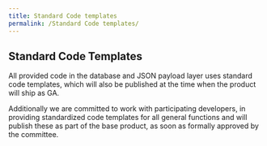 ```yaml
---
title: Standard Code templates
permalink: /Standard Code templates/
---
```


## Standard Code Templates

All provided code in the database and JSON payload layer uses standard
code templates, which will also be published at the time when the
product will ship as GA.

Additionally we are committed to work with participating developers, in
providing standardized code templates for all general functions and will
publish these as part of the base product, as soon as formally approved
by the committee.